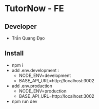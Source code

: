 # TutorNow - FE
## Developer
-   Trần Quang Đạo
## Install
- npm i
- add .env.development :
  + NODE_ENV=development
  + BASE_API_URL=http://localhost:3002
- add .env.production
  + NODE_ENV=production
  + BASE_API_URL=http://localhost:3002
- npm run dev
